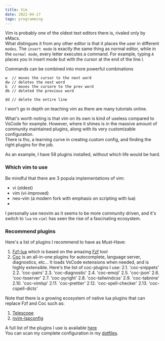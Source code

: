 ```yaml
---
title: Vim
date: 2022-04-17
tags: programming
---
```


Vim is probably one of the oldest text editors there is, rivaled only by eMacs.\
What distingues it from any other editor is that it places the user in different `modes`.
The `insert mode` is exactly the same thing as normal editor, while in the  `normal mode`, every letter executes a command.
For example, typing `A` places you in insert mode but with the cursor at the end of the line.\

Commands can be combined into more powerful combinations
```vim
w  // moves the cursor to the next word
dw // deletes the next word
b  // moves the cursore to the prev word
db // deleted the previous word

dd // delete the entire line
```

I won't go in depth on teaching vim as there are many tutorials online.

What's worth noting is that vim on its own is kind of useless compared to VsCode for example.
However, where it shines is in the massive amount of community maintained plugins, along with its very customizable configuration.\
There is tho, a learning curve in creating custom config, and finding the right plugins for the job.

As an example, I have 58 plugins installed, without which life would be hard.

### Which vim to use

Be mindful that there are 3 popula implementations of vim:
- vi (oldest)
- vim (vi-improved)
- neo-vim  (a modern fork with emphasis on scripting with lua)
-
I personally use neovim as it seems to be more community driven, and it's switch to `lua` vs `viml` has seen the rise of a fascinating ecosystem.

### Recommend plugins
Here's a list of plugins I recommend to have as Must-Have:
1. [Fzf-lua](https://github.com/ibhagwan/fzf-lua) which is based on the amazing [Fzf](https://github.com/junegunn/fzf) tool
2. [Coc](https://github.com/neoclide/coc.nvim) is an all-in-one plugins for autocomplete, language server, diagnostics, etc...
   It loads VsCode extensions when needed, and is highly extensible. Here's the list of coc-plugins I use:
  2.1. 'coc-snippets'
  2.2. 'coc-pairs'
  2.3. 'coc-diagnostic'
  2.4. 'coc-emoji'
  2.5. 'coc-json'
  2.6. 'coc-tsserver'
  2.7. 'coc-pyright'
  2.8. 'coc-tailwindcss'
  2.9. 'coc-tabnine'
  2.10. 'coc-vimlsp'
  2.11. 'coc-prettier'
  2.12. 'coc-spell-checker'
  2.13. 'coc-cspell-dicts'


Note that there is a growing ecosystem of native lua plugins that can replace Fzf and Coc such as:
1. [Telescope](https://github.com/nvim-telescope/telescope.nvim)
2. [nvim-lspconfig](https://github.com/neovim/nvim-lspconfig)


A full list of the plugins I use is available [here](https://github.com/piotryordanov/dotfiles/blob/master/nvim/lua/plugins.lua)\
You can scan my complete configuration in my [dotfiles](https://github.com/piotryordanov/dotfiles).

